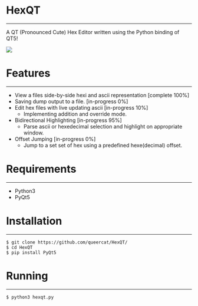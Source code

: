 # HexQT 
-------------
A QT (Pronounced Cute) Hex Editor written using the Python binding of QT5! 

![](https://i.imgur.com/1B6KKaG.png)

# Features
--------------
* View a files side-by-side hexi and ascii representation [complete 100%]
* Saving dump output to a file. [in-progress 0%]
* Edit hex files with live updating ascii [in-progress 10%]
    - Implementing addition and override mode.
* Bidirectional Highlighting [in-progress 95%]
    - Parse ascii or hexedecimal selection and highlight on appropriate window.
* Offset Jumping [in-progress 0%]
    - Jump to a set set of hex using a predefined hexe(decimal) offset.

# Requirements
----------------
* Python3
* PyQt5

# Installation
-----------------
`$ git clone https://github.com/queercat/HexQT/`  
`$ cd HexQT`  
`$ pip install PyQt5`  

# Running
-----------------
`$ python3 hexqt.py`